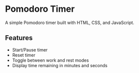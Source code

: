 # Pomodoro Timer

A simple Pomodoro timer built with HTML, CSS, and JavaScript.

## Features

- Start/Pause timer
- Reset timer
- Toggle between work and rest modes
- Display time remaining in minutes and seconds

